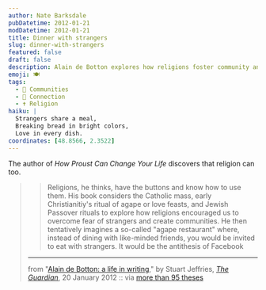 ```yaml
---
author: Nate Barksdale
pubDatetime: 2012-01-21
modDatetime: 2012-01-21
title: Dinner with strangers
slug: dinner-with-strangers
featured: false
draft: false
description: Alain de Botton explores how religions foster community and encourage connection with strangers, inspired by rituals like the Catholic mass and Jewish Passover.
emoji: 🍽️
tags:
  - 🍴 Communities
  - 🤝 Connection
  - ✝️ Religion
haiku: |
  Strangers share a meal,  
  Breaking bread in bright colors,  
  Love in every dish.
coordinates: [48.8566, 2.3522]
---
```


The author of _How Proust Can Change Your Life_ discovers that religion can too.

> > Religions, he thinks, have the buttons and know how to use them. His book considers the Catholic mass, early Christianitiy's ritual of agape or love feasts, and Jewish Passover rituals to explore how religions encouraged us to overcome fear of strangers and create communities. He then tentatively imagines a so-called "agape restaurant" where, instead of dining with like-minded friends, you would be invited to eat with strangers. It would be the antithesis of Facebook
>
> ---
>
> from "[Alain de Botton: a life in writing](http://www.guardian.co.uk/culture/2012/jan/20/alain-de-botton-life-in-writing)," by Stuart Jeffries, [_The Guardian_](http://www.guardian.co.uk/culture/2012/jan/20/alain-de-botton-life-in-writing), 20 January 2012 :: via [more than 95 theses](http://ayjay.tumblr.com/)
